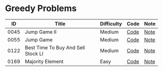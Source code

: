 # Greedy Problems

| ID | Title | Difficulty | Code | Note |
|----|-------|------------|------|------|
| 0045 | Jump Game II | Medium | [Code](0045-jump-game-II/solution.js) | [Note](0045-jump-game-II/README.md) |
| 0055 | Jump Game | Medium | [Code](0055-jump-game/solution.js) | [Note](0055-jump-game/README.md) |
| 0122 | Best Time To Buy And Sell Stock Ll | Medium | [Code](0122-best-time-to-buy-and-sell-stock-ll/solution.js) | [Note](0122-best-time-to-buy-and-sell-stock-ll/README.md) |
| 0169 | Majority Element | Easy | [Code](0169-majority-element/solution.js) | [Note](0169-majority-element/README.md) |
